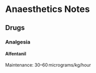 # Anaesthetics Notes

## Drugs

### Analgesia

#### Alfentanil
Maintenance: 30–60 micrograms/kg/hour